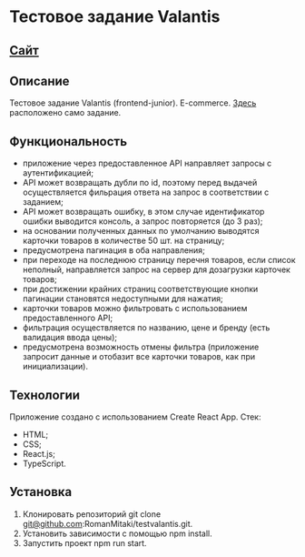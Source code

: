# Тестовое задание Valantis
## [Сайт](ttps://romanmitaki.github.io/testvalantis/)
## Описание
Тестовое задание Valantis (frontend-junior).
E-commerce.
[Здесь](https://disk.yandex.com/i/EtDEtxxCj-GrEg) расположено само задание.
## Функциональность
-  приложение через предоставленное API направляет запросы с аутентификацией;
-  API может возвращать дубли по id, поэтому перед выдачей осуществляется фильрация ответа на запрос в  соответствии с заданием;
-  API может возвращать ошибку, в этом случае идентификатор ошибки выводится консоль, а запрос повторяется (до 3 раз);
-  на основании полученных данных по умолчанию выводятся карточки товаров в количестве 50 шт. на страницу;
-  предусмотрена пагинация в оба направления;
-  при переходе на последнюю страницу перечня товаров, если список неполный, направляется запрос на сервер для дозагрузки карточек товаров;
-  при достижении крайних страниц соответствующие кнопки пагинации становятся недоступными для нажатия;
-  карточки товаров можно фильтровать с использованием предоставленного API;
-  фильтрация осуществляется по названию, цене и бренду (есть валидация ввода цены);
-  предусмотрена возможность отмены фильтра (приложение запросит данные и отобазит все карточки товаров, как при инициализации).
## Технологии
Приложение создано с использованием Create React App.
Стек:
- HTML;
- CSS;
- React.js;
- TypeScript.

## Установка
1. Клонировать репозиторий git clone git@github.com:RomanMitaki/testvalantis.git.
2. Установить зависимости с помощью npm install.
3. Запустить проект npm run start.
